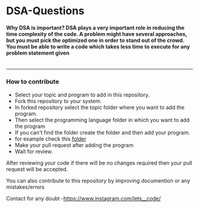 # DSA-Questions
####  Why DSA is important? DSA plays a very important role in reducing the time complexity of the code. A problem might have several approaches, but you must pick the optimized one in order to stand out of the crowd. You must be able to write a code which takes less time to execute for any problem statement given <br><br>
<hr>

### How to contribute <br>

* Select your topic and program to add in this repository.
* Fork this repository to your system.
* In forked repository select the topic folder where you want to add the program.
* Then select the programming language folder in which you want to add the program
* If you can't find the folder create the folder and  then add your program.
* for example check this [folder](https://github.com/avinash201199/DSA-Questions/tree/main/Array)
* Make your pull request after adding the program 
* Wait for review.

After reviewing your code if there will be no changes required then your pull request will be accepted.<br>

You can also contribute to this repository by improving documention or any mistakes/errors <br>


Contact for any doubt -https://www.instagram.com/lets__code/




